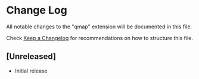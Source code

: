# Change Log

All notable changes to the "qmap" extension will be documented in this file.

Check [Keep a Changelog](http://keepachangelog.com/) for recommendations on how to structure this file.

## [Unreleased]

- Initial release